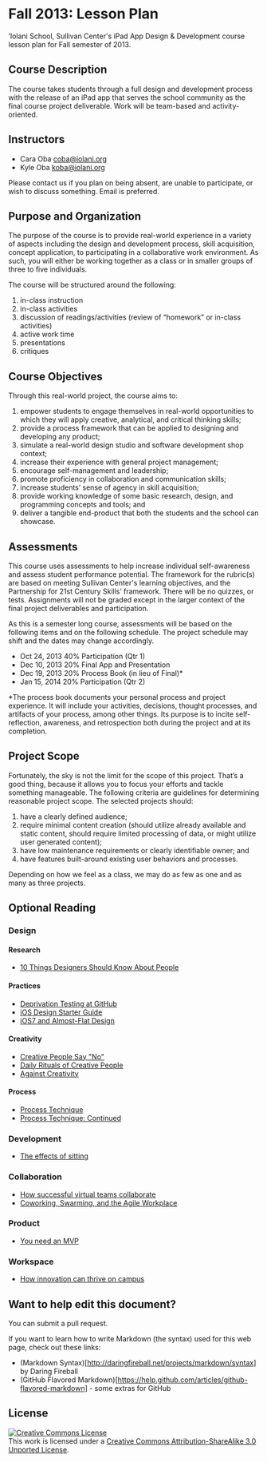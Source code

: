 Fall 2013: Lesson Plan
==================

‘Iolani School, Sullivan Center's iPad App Design &amp; Development course lesson plan for Fall semester of 2013.

## Course Description
The course takes students through a full design and development process with the release of an iPad app that serves the school community as the final course project deliverable. Work will be team-based and activity-oriented.

## Instructors

* Cara Oba coba@iolani.org
* Kyle Oba koba@iolani.org

Please contact us if you plan on being absent, are unable to participate, or wish to discuss something. Email is preferred.

## Purpose and Organization

The purpose of the course is to provide real-world experience in a variety of aspects including the design and development process, skill acquisition, concept application, to participating in a collaborative work environment. As such, you will either be working together as a class or in smaller groups of three to five individuals.

The course will be structured around the following:

1. in-class instruction
2. in-class activities
3. discussion of readings/activities (review of “homework” or in-class activities)
4. active work time
5. presentations
6. critiques

## Course Objectives

Through this real-world project, the course aims to:

1. empower students to engage themselves in real-world opportunities to which they will apply creative, analytical, and critical thinking skills;
2. provide a process framework that can be applied to designing and developing any product;
3. simulate a real-world design studio and software development shop context;
4. increase their experience with general project management;
5. encourage self-management and leadership;
6. promote proficiency in collaboration and communication skills;
7. increase students’ sense of agency in skill acquisition;
8. provide working knowledge of some basic research, design, and programming concepts and tools; and
9. deliver a tangible end-product that both the students and the school can showcase.

## Assessments

This course uses assessments to help increase individual self-awareness and assess student performance potential. The framework for the rubric(s) are based on meeting Sullivan Center's learning objectives, and the Partnership for 21st Century Skills’ framework. There will be no quizzes, or tests. Assignments will not be graded except in the larger context of the final project deliverables and participation. 

As this is a semester long course, assessments will be based on the following items and on the following schedule. The project schedule may shift and the dates may change accordingly.

* Oct 24, 2013  40% Participation (Qtr 1)
* Dec 10, 2013  20% Final App and Presentation
* Dec 19, 2013  20% Process Book (in lieu of Final)*
* Jan 15, 2014  20% Participation (Qtr 2)

*The process book documents your personal process and project experience. It will include your activities, decisions, thought processes, and artifacts of your process, among other things. Its purpose is to incite self-reflection, awareness, and retrospection both during the project and at its completion.

## Project Scope

Fortunately, the sky is not the limit for the scope of this project. That’s a good thing, because it allows you to focus your efforts and tackle something manageable. The following criteria are guidelines for determining reasonable project scope. The selected projects should:

1. have a clearly defined audience;
2. require minimal content creation (should utilize already available and static content, should require limited processing of data, or might utilize user generated content);
3. have low maintenance requirements or clearly identifiable owner; and
4. have features built-around existing user behaviors and processes.

Depending on how we feel as a class, we may do as few as one and as many as three projects. 

## Optional Reading

### Design

#### Research

* [10 Things Designers Should Know About People](http://nothingsacredgames.com/?p=930)

#### Practices

* [Deprivation Testing at GitHub](http://www.fastcolabs.com/3010972/open-company/how-github-uses-deprivation-testing-to-hone-product-design)
* [iOS Design Starter Guide](http://taybenlor.com/2013/05/21/designing-for-ios.html)
* [iOS7 and Almost-Flat Design](https://medium.com/thoughts-and-words/5ccef7b3e1fc)

#### Creativity

* [Creative People Say "No"](https://medium.com/thoughts-on-creativity/bad7c34842a2)
* [Daily Rituals of Creative People](http://www.fastcocreate.com/1682913/from-beethoven-to-woody-allen-the-daily-rituals-of-the-worlds-most-creative-people-and-what-)
* [Against Creativity](https://medium.com/thoughts-on-creativity/efb8b5976bd7)

#### Process

* [Process Technique](http://www.sharesomecandy.com/process_techique_main.html)
* [Process Technique: Continued](http://www.sharesomecandy.com/process_technique_pearson_maron.html)

### Development

* [The effects of sitting](http://www.hermanmiller.com/content/hermanmiller/northamerica/en_us/home/research/solution-essays/sitting-can-be-good-for-the-circulatory-system.html)

### Collaboration

* [How successful virtual teams collaborate](http://blogs.hbr.org/cs/2012/10/how_to_collaborate_in_a_virtua.html)
* [Coworking, Swarming, and the Agile Workplace](http://www.hermanmiller.com/content/hermanmiller/northamerica/en_us/home/research/research-summaries/coworking-swarming-and-the-agile-workplace.html)

### Product

* [You need an MVP](http://jury.me/blog/2013/3/30/mvp)

### Workspace

* [How innovation can thrive on campus](http://www.hermanmiller.com/content/hermanmiller/northamerica/en_us/home/research/research-summaries/how-innovation-can-thrive-on-campus.html)

## Want to help edit this document?

You can submit a pull request.

If you want to learn how to write Markdown (the syntax) used for this web page, check out these links:
* (Markdown Syntax)[http://daringfireball.net/projects/markdown/syntax] by Daring Fireball
* (GitHub Flavored Markdown)[https://help.github.com/articles/github-flavored-markdown] - some extras for GitHub

## License

<a rel="license" href="http://creativecommons.org/licenses/by-sa/3.0/"><img alt="Creative Commons License" style="border-width:0" src="http://i.creativecommons.org/l/by-sa/3.0/88x31.png" /></a><br />This work is licensed under a <a rel="license" href="http://creativecommons.org/licenses/by-sa/3.0/">Creative Commons Attribution-ShareAlike 3.0 Unported License</a>.